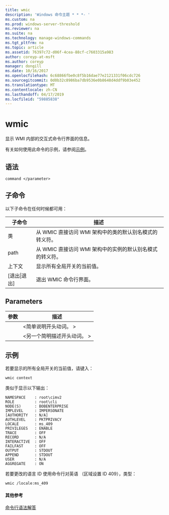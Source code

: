 ```yaml
---
title: wmic
description: 'Windows 命令主题 * * *- '
ms.custom: na
ms.prod: windows-server-threshold
ms.reviewer: na
ms.suite: na
ms.technology: manage-windows-commands
ms.tgt_pltfrm: na
ms.topic: article
ms.assetid: 76397c72-d06f-4cea-88cf-c7603315a983
author: coreyp-at-msft
ms.author: coreyp
manager: dongill
ms.date: 10/16/2017
ms.openlocfilehash: 6c68866fbe0c8f5b16dae77e2121331f06cdc726
ms.sourcegitcommit: 0d0b32c8986ba7db9536e0b8648d4ddf9b03e452
ms.translationtype: MT
ms.contentlocale: zh-CN
ms.lasthandoff: 04/17/2019
ms.locfileid: "59885838"
---
```

# <a name="wmic"></a>wmic



显示 WMI 内部的交互式命令行界面的信息。

有关如何使用此命令的示例，请参阅[示例](#BKMK_examples)。

## <a name="syntax"></a>语法

```
command </parameter>
```

## <a name="sub-commands"></a>子命令

以下子命令在任何时候都可用：

|子命令|描述|
|-----------|-----------|
|类|从 WMIC 直接访问 WMI 架构中的类的默认别名模式的转义符。|
|path|从 WMIC 直接访问 WMI 架构中的实例的默认别名模式的转义符。|
|上下文|显示所有全局开关的当前值。|
|[退出\|退出]|退出 WMIC 命令行界面。|

## <a name="parameters"></a>Parameters

|参数|描述|
|---------|-----------|
|</parameter>|\<简单说明开头动词。 >|
|</param2>|\<另一个简明描述开头动词。 >|


## <a name="BKMK_examples"></a>示例

若要显示的所有全局开关的当前值，请键入：
```
wmic context
```
类似于显示以下输出：
```
NAMESPACE    : root\cimv2
ROLE         : root\cli
NODE(S)      : BOBENTERPRISE
IMPLEVEL     : IMPERSONATE
[AUTHORITY   : N/A]
AUTHLEVEL    : PKTPRIVACY
LOCALE       : ms_409
PRIVILEGES   : ENABLE
TRACE        : OFF
RECORD       : N/A
INTERACTIVE  : OFF
FAILFAST     : OFF
OUTPUT       : STDOUT
APPEND       : STDOUT
USER         : N/A
AGGREGATE    : ON
```
若要更改的语言 ID 使用命令行对英语 （区域设置 ID 409），类型：
```
wmic /locale:ms_409
```

#### <a name="additional-references"></a>其他参考

[命令行语法解答](command-line-syntax-key.md)